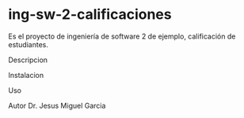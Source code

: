 # ing-sw-2-calificaciones
Es el proyecto de ingeniería de software 2 de ejemplo, calificación de estudiantes. 

Descripcion


Instalacion 


Uso 


Autor Dr. Jesus Miguel Garcia
